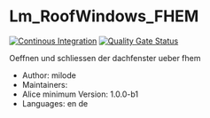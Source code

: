 # Lm_RoofWindows_FHEM

[![Continous Integration](https://gitlab.com/project-alice-assistant/skills/skill_Lm_RoofWindows_FHEM/badges/master/pipeline.svg)](https://gitlab.com/project-alice-assistant/skills/skill_Lm_RoofWindows_FHEM/pipelines/latest) [![Quality Gate Status](https://sonarcloud.io/api/project_badges/measure?project=project-alice-assistant_skill_Lm_RoofWindows_FHEM&metric=alert_status)](https://sonarcloud.io/dashboard?id=project-alice-assistant_skill_Lm_RoofWindows_FHEM)

Oeffnen und schliessen der dachfenster ueber fhem

- Author: milode
- Maintainers: 
- Alice minimum Version: 1.0.0-b1
- Languages:
    en
    de

